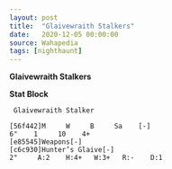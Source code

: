 ```yaml
---
layout: post
title:  "Glaivewraith Stalkers"
date:   2020-12-05 00:00:00
source: Wahapedia
tags: [nighthaunt]
---
```


**Glaivewraith Stalkers**

**Stat Block**
```
 Glaivewraith Stalker
```

```
[56f442]M     W     B     Sa    [-]
6"    1     10    4+    
[e85545]Weapons[-]
[c6c930]Hunter’s Glaive[-]
2"     A:2    H:4+   W:3+   R:-    D:1   
```
    